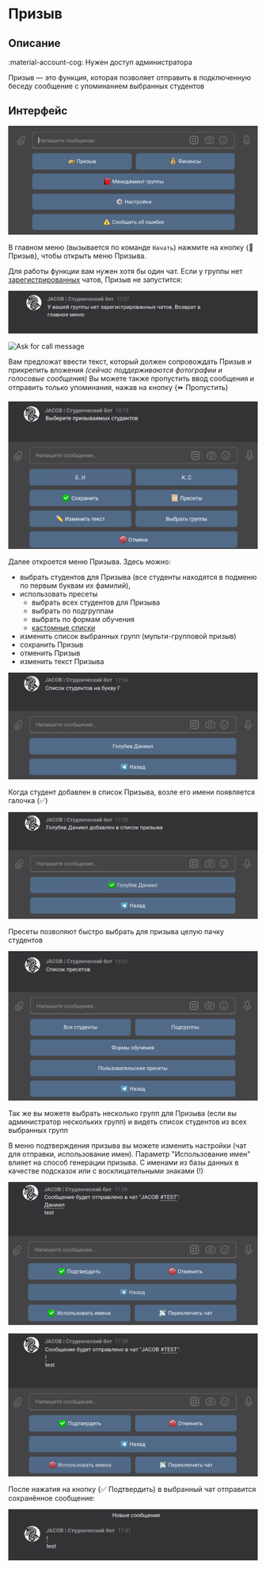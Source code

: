 # Призыв

## Описание

:material-account-cog: Нужен доступ администратора

Призыв — это функция, которая позволяет отправить в подключенную беседу сообщение с упоминанием выбранных студентов

## Интерфейс

![Main Menu](../assets/call/1.png)

В главном меню (вызывается по команде `Начать`) нажмите на кнопку {:trumpet: Призыв}, чтобы открыть меню Призыва.

Для работы функции вам нужен хотя бы один чат. Если у группы нет [зарегистрированных](settings.md) чатов, Призыв не запустится:

![No Chats Warning](../assets/call/2_1.png)

![Ask for call message](../assets/call/2.png)

Вам предложат ввести текст, который должен сопровождать Призыв и прикрепить вложения *(сейчас поддерживаются фотографии и голосовые сообщения)*
Вы можете также пропустить ввод сообщения и отправить только упоминания, нажав на кнопку {:fast_forward: Пропустить}

![Call menu](../assets/call/3.png)

Далее откроется меню Призыва. Здесь можно:
- выбрать студентов для Призыва (все студенты находятся в подменю по первым буквам их фамилий),
- использовать пресеты
    - выбрать всех студентов для Призыва
    - выбрать по подгруппам
    - выбрать по формам обучения
    - [кастомные списки](../configure/group.md)
- изменить список выбранных групп (мульти-групповой призыв)
- сохранить Призыв
- отменить Призыв
- изменить текст Призыва

![Submenu](../assets/call/4.png)

Когда студент добавлен в список Призыва, возле его имени появляется галочка (:white_check_mark:)

![Submenu](../assets/call/5.png)

Пресеты позволяют быстро выбрать для призыва целую пачку студентов

![Presets](../assets/call/9.png)

Так же вы можете выбрать несколько групп для Призыва (если вы администратор нескольких групп) и видеть список студентов из всех выбранных групп

В меню подтверждения призыва вы можете изменить настройки (чат для отправки, использование имен).
Параметр "Использование имен" влияет на способ генерации призыва. С именами из базы данных в качестве подсказок или с восклицательными знаками (!)

![Submenu](../assets/call/6.png)

![Submenu](../assets/call/7.png)

После нажатия на кнопку {:white_check_mark: Подтвердить} в выбранный чат отправится сохранённое сообщение:

![Sent message](../assets/call/8.png)

